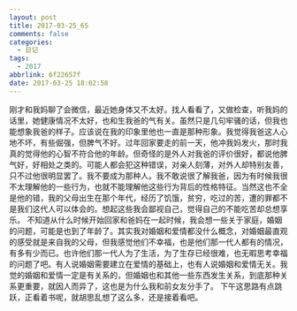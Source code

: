 ```yaml
---
layout: post
title: 2017-03-25_65
comments: false
categories:
  - 日记
tags:
  - 2017
abbrlink: 6f22657f
date: 2017-03-25 18:02:58
---
```


  刚才和我妈聊了会微信，最近她身体又不太好。找人看看了，又做检查，听我妈的话里，她健康情况不太好，也和生我爸的气有关。虽然只是几句牢骚的话，但我也能想象我爸的样子。应该说在我的印象里他也一直是那种形象。我觉得我爸这人心地不坏，有些倔强，但脾气不好。过年回家要走的前一天，他冲我妈发火，那时我真的觉得他的心智不符合他的年龄。但奇怪的是外人对我爸的评价很好，都说他脾气好，好相处之类的。可能人都会犯这种错误，对亲人刻薄，对外人却特别友善，只不过他很明显罢了。我不要成为那种人。我不敢说很了解我爸，因为有时候我很不太理解他的一些行为，也就不能理解他这些行为背后的性格特征。当然这也不全是他的错，我的父母出生在那个年代，经历了饥饿，贫穷，吃过的苦，遭的罪都不是我们这代人可以体会的。想起这些我会鄙视自己，觉得自己的不能吃苦却总想享乐。
  不知道从什么时候开始回家和爸妈在一起时候，我会想一些关于家庭，婚姻的问题，可能是也到了年龄了。其实我对婚姻和爱情都没什么概念，对婚姻最直观的感受就是来自我的父母，但我感觉他们不幸福，也是他们那一代人都有的情况，有多有少而已。也许他们那一代人为了生活，为了生存已经很难，也无暇思考幸福的问题了吧。有人说婚姻需要建立在爱情的基础上，也有人说婚姻和爱情无关。我觉的婚姻和爱情一定是有关系的，但婚姻也和其他一些东西发生关系，到底那种关系更重要，就因人而异了，这也是为什么我和前女友分手了。
  下午这思路有点跳跃，正看着书呢，就胡思乱想了这么多，还是接着看吧。
